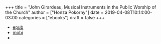 +++
title = "John Girardeau, Musical Instruments in the Public Worship of the Church"
author = ["Honza Pokorny"]
date = 2019-04-08T10:14:00-03:00
categories = ["ebooks"]
draft = false
+++

-   [epub](/files/girardeau.musical.instruments.epub)
-   [mobi](/files/girardeau.musical.instruments.mobi)
-
